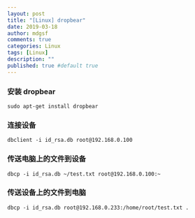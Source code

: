 ```yaml
---
layout: post
title: "[Linux] dropbear"
date: 2019-03-18
author: mdgsf
comments: true
categories: Linux
tags: [Linux]
description: ""
published: true #default true
---
```


### 安装 dropbear

```
sudo apt-get install dropbear
```

### 连接设备

```
dbclient -i id_rsa.db root@192.168.0.100
```

### 传送电脑上的文件到设备

```
dbcp -i id_rsa.db ~/test.txt root@192.168.0.100:~
```

### 传送设备上的文件到电脑

```
dbcp -i id_rsa.db root@192.168.0.233:/home/root/test.txt .
```
